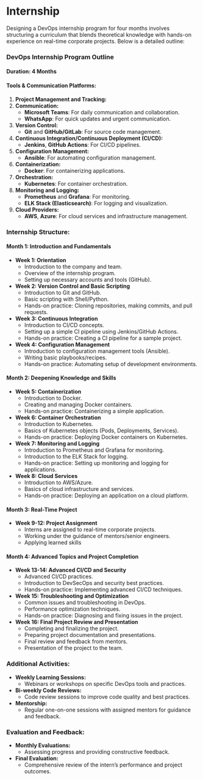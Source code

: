 # Internship
Designing a DevOps internship program for four months involves structuring a curriculum that blends theoretical knowledge with hands-on experience on real-time corporate projects. Below is a detailed outline:

### **DevOps Internship Program Outline**

#### **Duration:** 4 Months

#### **Tools & Communication Platforms:**
1. **Project Management and Tracking:**
2. **Communication:**
   - **Microsoft Teams**: For daily communication and collaboration.
   - **WhatsApp**: For quick updates and urgent communication.
3. **Version Control:**
   - **Git** and **GitHub/GitLab**: For source code management.
4. **Continuous Integration/Continuous Deployment (CI/CD):**
   - **Jenkins**, **GitHub Actions**: For CI/CD pipelines.
5. **Configuration Management:**
   - **Ansible**: For automating configuration management.
6. **Containerization:**
   - **Docker**: For containerizing applications.
7. **Orchestration:**
   - **Kubernetes**: For container orchestration.
8. **Monitoring and Logging:**
   - **Prometheus** and **Grafana**: For monitoring.
   - **ELK Stack (Elasticsearch)**: For logging and visualization.
9. **Cloud Providers:**
   - **AWS**, **Azure**: For cloud services and infrastructure management.

### **Internship Structure:**

#### **Month 1: Introduction and Fundamentals**
- **Week 1: Orientation**
  - Introduction to the company and team.
  - Overview of the internship program.
  - Setting up necessary accounts and tools (GitHub).
- **Week 2: Version Control and Basic Scripting**
  - Introduction to Git and GitHub.
  - Basic scripting with Shell/Python.
  - Hands-on practice: Cloning repositories, making commits, and pull requests.
- **Week 3: Continuous Integration**
  - Introduction to CI/CD concepts.
  - Setting up a simple CI pipeline using Jenkins/GitHub Actions.
  - Hands-on practice: Creating a CI pipeline for a sample project.
- **Week 4: Configuration Management**
  - Introduction to configuration management tools (Ansible).
  - Writing basic playbooks/recipes.
  - Hands-on practice: Automating setup of development environments.

#### **Month 2: Deepening Knowledge and Skills**
- **Week 5: Containerization**
  - Introduction to Docker.
  - Creating and managing Docker containers.
  - Hands-on practice: Containerizing a simple application.
- **Week 6: Container Orchestration**
  - Introduction to Kubernetes.
  - Basics of Kubernetes objects (Pods, Deployments, Services).
  - Hands-on practice: Deploying Docker containers on Kubernetes.
- **Week 7: Monitoring and Logging**
  - Introduction to Prometheus and Grafana for monitoring.
  - Introduction to the ELK Stack for logging.
  - Hands-on practice: Setting up monitoring and logging for applications.
- **Week 8: Cloud Services**
  - Introduction to AWS/Azure.
  - Basics of cloud infrastructure and services.
  - Hands-on practice: Deploying an application on a cloud platform.

#### **Month 3: Real-Time Project**
- **Week 9-12: Project Assignment**
  - Interns are assigned to real-time corporate projects.
  - Working under the guidance of mentors/senior engineers.
  - Applying learned skills

#### **Month 4: Advanced Topics and Project Completion**
- **Week 13-14: Advanced CI/CD and Security**
  - Advanced CI/CD practices.
  - Introduction to DevSecOps and security best practices.
  - Hands-on practice: Implementing advanced CI/CD techniques.
- **Week 15: Troubleshooting and Optimization**
  - Common issues and troubleshooting in DevOps.
  - Performance optimization techniques.
  - Hands-on practice: Diagnosing and fixing issues in the project.
- **Week 16: Final Project Review and Presentation**
  - Completing and finalizing the project.
  - Preparing project documentation and presentations.
  - Final review and feedback from mentors.
  - Presentation of the project to the team.

### **Additional Activities:**
- **Weekly Learning Sessions:**
  - Webinars or workshops on specific DevOps tools and practices.
- **Bi-weekly Code Reviews:**
  - Code review sessions to improve code quality and best practices.
- **Mentorship:**
  - Regular one-on-one sessions with assigned mentors for guidance and feedback.

### **Evaluation and Feedback:**
- **Monthly Evaluations:**
  - Assessing progress and providing constructive feedback.
- **Final Evaluation:**
  - Comprehensive review of the intern’s performance and project outcomes.
